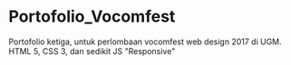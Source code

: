 # Portofolio_Vocomfest
Portofolio ketiga, untuk perlombaan vocomfest web design 2017 di UGM. HTML 5, CSS 3, dan sedikit JS "Responsive"
